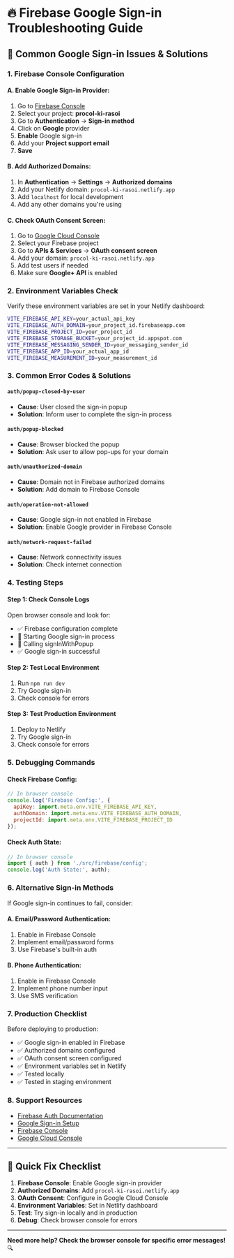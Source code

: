 # 🔥 Firebase Google Sign-in Troubleshooting Guide

## 🚨 **Common Google Sign-in Issues & Solutions**

### **1. Firebase Console Configuration**

#### **A. Enable Google Sign-in Provider:**
1. Go to [Firebase Console](https://console.firebase.google.com/)
2. Select your project: **procol-ki-rasoi**
3. Go to **Authentication** → **Sign-in method**
4. Click on **Google** provider
5. **Enable** Google sign-in
6. Add your **Project support email**
7. **Save**

#### **B. Add Authorized Domains:**
1. In **Authentication** → **Settings** → **Authorized domains**
2. Add your Netlify domain: `procol-ki-rasoi.netlify.app`
3. Add `localhost` for local development
4. Add any other domains you're using

#### **C. Check OAuth Consent Screen:**
1. Go to [Google Cloud Console](https://console.cloud.google.com/)
2. Select your Firebase project
3. Go to **APIs & Services** → **OAuth consent screen**
4. Add your domain: `procol-ki-rasoi.netlify.app`
5. Add test users if needed
6. Make sure **Google+ API** is enabled

### **2. Environment Variables Check**

Verify these environment variables are set in your Netlify dashboard:

```bash
VITE_FIREBASE_API_KEY=your_actual_api_key
VITE_FIREBASE_AUTH_DOMAIN=your_project_id.firebaseapp.com
VITE_FIREBASE_PROJECT_ID=your_project_id
VITE_FIREBASE_STORAGE_BUCKET=your_project_id.appspot.com
VITE_FIREBASE_MESSAGING_SENDER_ID=your_messaging_sender_id
VITE_FIREBASE_APP_ID=your_actual_app_id
VITE_FIREBASE_MEASUREMENT_ID=your_measurement_id
```

### **3. Common Error Codes & Solutions**

#### **`auth/popup-closed-by-user`**
- **Cause**: User closed the sign-in popup
- **Solution**: Inform user to complete the sign-in process

#### **`auth/popup-blocked`**
- **Cause**: Browser blocked the popup
- **Solution**: Ask user to allow pop-ups for your domain

#### **`auth/unauthorized-domain`**
- **Cause**: Domain not in Firebase authorized domains
- **Solution**: Add domain to Firebase Console

#### **`auth/operation-not-allowed`**
- **Cause**: Google sign-in not enabled in Firebase
- **Solution**: Enable Google provider in Firebase Console

#### **`auth/network-request-failed`**
- **Cause**: Network connectivity issues
- **Solution**: Check internet connection

### **4. Testing Steps**

#### **Step 1: Check Console Logs**
Open browser console and look for:
- ✅ Firebase configuration complete
- 🚀 Starting Google sign-in process
- 📱 Calling signInWithPopup
- ✅ Google sign-in successful

#### **Step 2: Test Local Environment**
1. Run `npm run dev`
2. Try Google sign-in
3. Check console for errors

#### **Step 3: Test Production Environment**
1. Deploy to Netlify
2. Try Google sign-in
3. Check console for errors

### **5. Debugging Commands**

#### **Check Firebase Config:**
```javascript
// In browser console
console.log('Firebase Config:', {
  apiKey: import.meta.env.VITE_FIREBASE_API_KEY,
  authDomain: import.meta.env.VITE_FIREBASE_AUTH_DOMAIN,
  projectId: import.meta.env.VITE_FIREBASE_PROJECT_ID
});
```

#### **Check Auth State:**
```javascript
// In browser console
import { auth } from './src/firebase/config';
console.log('Auth State:', auth);
```

### **6. Alternative Sign-in Methods**

If Google sign-in continues to fail, consider:

#### **A. Email/Password Authentication:**
1. Enable in Firebase Console
2. Implement email/password forms
3. Use Firebase's built-in auth

#### **B. Phone Authentication:**
1. Enable in Firebase Console
2. Implement phone number input
3. Use SMS verification

### **7. Production Checklist**

Before deploying to production:

- ✅ Google sign-in enabled in Firebase
- ✅ Authorized domains configured
- ✅ OAuth consent screen configured
- ✅ Environment variables set in Netlify
- ✅ Tested locally
- ✅ Tested in staging environment

### **8. Support Resources**

- [Firebase Auth Documentation](https://firebase.google.com/docs/auth)
- [Google Sign-in Setup](https://firebase.google.com/docs/auth/web/google-signin)
- [Firebase Console](https://console.firebase.google.com/)
- [Google Cloud Console](https://console.cloud.google.com/)

---

## 🎯 **Quick Fix Checklist**

1. **Firebase Console**: Enable Google sign-in provider
2. **Authorized Domains**: Add `procol-ki-rasoi.netlify.app`
3. **OAuth Consent**: Configure in Google Cloud Console
4. **Environment Variables**: Set in Netlify dashboard
5. **Test**: Try sign-in locally and in production
6. **Debug**: Check browser console for errors

---

**Need more help? Check the browser console for specific error messages!** 🔍
